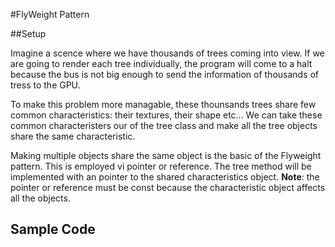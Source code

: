 #FlyWeight Pattern

##Setup

Imagine a scence where we have thousands of trees coming into view. If we are
going to render each tree individually, the program will come to a halt because
the bus is not big enough to send the information of thousands of tress to the
GPU.

To make this problem more managable, these thounsands trees share few common
characteristics: their textures, their shape etc... We can take these common
characteristers our of the tree class and make all the tree objects share the
same characteristic.

Making multiple objects share the same object is the basic of the Flyweight
pattern. This is employed vi pointer or reference. The tree method will be
implemented with an pointer to the shared characteristics object. __Note__: the
pointer or reference must be const because the characteristic object affects all
the objects.


## Sample Code
